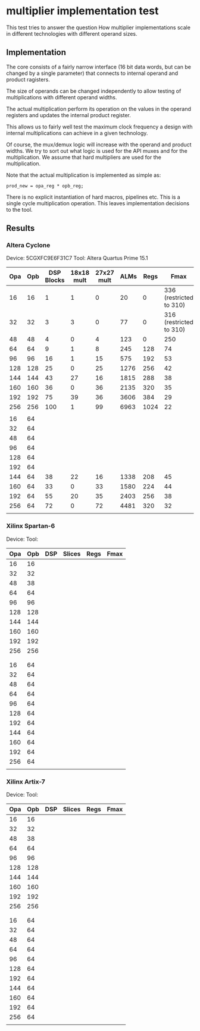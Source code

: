 # multiplier implementation test #
This test tries to answer the question How multiplier implementations
scale in different technologies with different operand sizes.

## Implementation ##
The core consists of a fairly narrow interface (16 bit data words, but
can be changed by a single parameter) that connects to internal operand
and product ragisters.

The size of operands can be changed independently to allow testing of
multiplications with different operand widths.

The actual multiplication perform its operation on the values in the
operand registers and updates the internal product register.

This allows us to fairly well test the maximum clock frequency a design
with internal multiplications can achieve in a given technology.

Of course, the mux/demux logic will increase with the operand and product
widths. We try to sort out what logic is used for the API muxes and for
the multiplication. We assume that hard multipliers are used for the
multiplication.


Note that the actual multiplication is implemented as simple as:

    prod_new = opa_reg * opb_reg;

There is no explicit instantiation of hard macros, pipelines etc. This
is a single cycle multiplication operation. This leaves implementation
decisions to the tool.


## Results ##
### Altera Cyclone ###

Device: 5CGXFC9E6F31C7
Tool: Altera Quartus Prime 15.1

| Opa | Opb | DSP Blocks | 18x18 mult | 27x27 mult | ALMs | Regs | Fmax                  |
|-----|-----|------------|------------|------------|------|------|-----------------------|
|16   |16   |1           |1           |0           |20    |0     |336 (restricted to 310)|
|32   |32   |3           |3           |0           |77    |0     |316 (restricted to 310)|
|48   |48   |4           |0           |4           |123   |0     |250                    |
|64   |64   |9           |1           |8           |245   |128   |74                     |
|96   |96   |16          |1           |15          |575   |192   |53                     |
|128  |128  |25          |0           |25          |1276  |256   |42                     |
|144  |144  |43          |27          |16          |1815  |288   |38                     |
|160  |160  |36          |0           |36          |2135  |320   |35                     |
|192  |192  |75          |39          |36          |3606  |384   |29                     |
|256  |256  |100         |1           |99          |6963  |1024  |22                     |
|     |     |            |            |            |      |      |                       |
|16   |64   |            |            |            |      |      |                       |
|32   |64   |            |            |            |      |      |                       |
|48   |64   |            |            |            |      |      |                       |
|96   |64   |            |            |            |      |      |                       |
|128  |64   |            |            |            |      |      |                       |
|192  |64   |            |            |            |      |      |                       |
|144  |64   |38          |22          |16          |1338  |208   |45                     |
|160  |64   |33          |0           |33          |1580  |224   |44                     |
|192  |64   |55          |20          |35          |2403  |256   |38                     |
|256  |64   |72          |0           |72          |4481  |320   |32                     |
|     |     |            |            |            |      |      |                       |


### Xilinx Spartan-6 ###

Device:
Tool:

| Opa | Opb | DSP         | Slices | Regs | Fmax |
|-----|-----|-------------|--------|------|------|
|16   |16   |             |        |      |      |
|32   |32   |             |        |      |      |
|48   |38   |             |        |      |      |
|64   |64   |             |        |      |      |
|96   |96   |             |        |      |      |
|128  |128  |             |        |      |      |
|144  |144  |             |        |      |      |
|160  |160  |             |        |      |      |
|192  |192  |             |        |      |      |
|256  |256  |             |        |      |      |
|     |     |             |        |      |      |
|     |     |             |        |      |      |
|16   |64   |             |        |      |      |
|32   |64   |             |        |      |      |
|48   |64   |             |        |      |      |
|64   |64   |             |        |      |      |
|96   |64   |             |        |      |      |
|128  |64   |             |        |      |      |
|192  |64   |             |        |      |      |
|144  |64   |             |        |      |      |
|160  |64   |             |        |      |      |
|192  |64   |             |        |      |      |
|256  |64   |             |        |      |      |
|     |     |             |        |      |      |


### Xilinx Artix-7 ###

Device:
Tool:

| Opa | Opb | DSP         | Slices | Regs | Fmax |
|-----|-----|-------------|--------|------|------|
|16   |16   |             |        |      |      |
|32   |32   |             |        |      |      |
|48   |38   |             |        |      |      |
|64   |64   |             |        |      |      |
|96   |96   |             |        |      |      |
|128  |128  |             |        |      |      |
|144  |144  |             |        |      |      |
|160  |160  |             |        |      |      |
|192  |192  |             |        |      |      |
|256  |256  |             |        |      |      |
|     |     |             |        |      |      |
|     |     |             |        |      |      |
|16   |64   |             |        |      |      |
|32   |64   |             |        |      |      |
|48   |64   |             |        |      |      |
|64   |64   |             |        |      |      |
|96   |64   |             |        |      |      |
|128  |64   |             |        |      |      |
|192  |64   |             |        |      |      |
|144  |64   |             |        |      |      |
|160  |64   |             |        |      |      |
|192  |64   |             |        |      |      |
|256  |64   |             |        |      |      |
|     |     |             |        |      |      |
